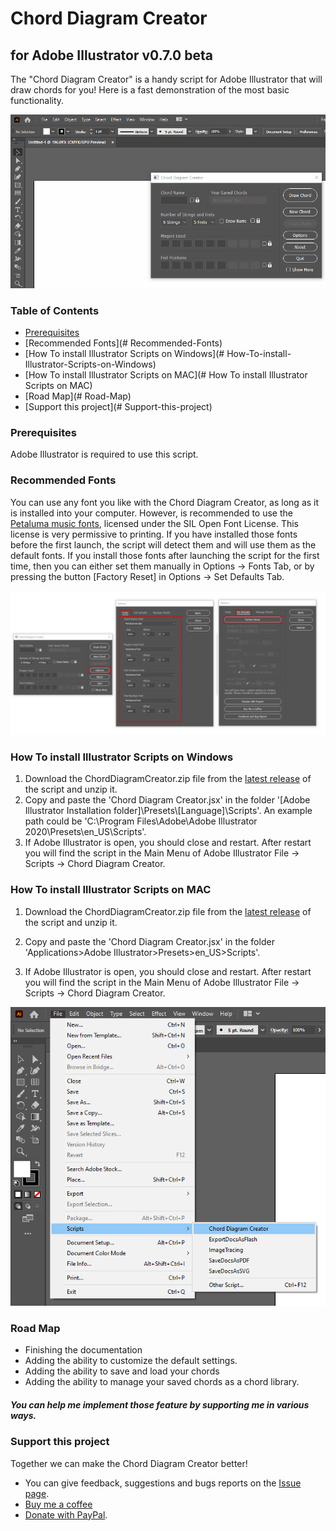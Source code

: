 # Chord Diagram Creator 

## for Adobe Illustrator v0.7.0 beta

The "Chord Diagram Creator" is a handy script for Adobe Illustrator that will draw chords for you! Here is a fast demonstration of the most basic functionality.

![](./readme-assets/EmDemo.gif)



### Table of Contents

* [Prerequisites](#prerequisites)
* [Recommended Fonts](# Recommended-Fonts)
* [How To install Illustrator Scripts on Windows](# How-To-install-Illustrator-Scripts-on-Windows)
* [How To install Illustrator Scripts on MAC](# How To install Illustrator Scripts on MAC)
* [Road Map](# Road-Map)
* [Support this project](# Support-this-project)



### Prerequisites  

Adobe Illustrator is required to use this script.



### Recommended Fonts

You can use any font you like with the Chord Diagram Creator, as long as it is installed into your computer. However, is recommended to use the [Petaluma music fonts](https://github.com/steinbergmedia/petaluma), licensed under the SIL Open Font License. This license is very permissive to printing. If you have installed those fonts before the first launch, the script will detect them and will use them as the default fonts. If you install those fonts after launching the script for the first time, then you can either set them manually in Options -> Fonts Tab, or by pressing the button [Factory Reset] in Options -> Set Defaults Tab.

![](./readme-assets/Fonts.png)

### How To install Illustrator Scripts on **Windows**

1. Download the ChordDiagramCreator.zip file from the [latest release](https://github.com/harpwood/Chord-Diagram-Creator-for-Adobe-Illustrator/releases) of the script and unzip it.
2. Copy and paste the 'Chord Diagram Creator.jsx' in the folder '[Adobe Illustrator Installation folder]\Presets\\[Language]\Scripts'. An example path could be 'C:\Program Files\Adobe\Adobe Illustrator 2020\Presets\en_US\Scripts'.
3. If Adobe Illustrator is open, you should close and restart. After restart you will find the script in the Main Menu of Adobe Illustrator File -> Scripts -> Chord Diagram Creator.

### How To install Illustrator Scripts on **MAC**

1. Download the ChordDiagramCreator.zip file from the [latest release](https://github.com/harpwood/Chord-Diagram-Creator-for-Adobe-Illustrator/releases) of the script and unzip it.

2. Copy and paste the 'Chord Diagram Creator.jsx' in the folder 'Applications>Adobe  Illustrator>Presets>en_US>Scripts'.

3. If Adobe Illustrator is open, you should close and restart. After restart you will find the script in the Main Menu of Adobe Illustrator File -> Scripts -> Chord Diagram Creator.

   

![](./readme-assets/ScriptLocation.png)



### Road Map

- Finishing the documentation
- Adding the ability to customize the default settings.
- Adding the ability to save and load your chords
- Adding the ability to manage your saved chords as a chord library.

##### You can help me implement those feature by supporting me in various ways.



### Support this project

Together we can make the Chord Diagram Creator better! 

- You can give feedback, suggestions and bugs reports on the [Issue page](https://github.com/harpwood/Chord-Diagram-Creator-for-Adobe-Illustrator/issues).
- [Buy me a coffee](https://www.buymeacoffee.com/harpwood)
- [Donate with PayPal](https://www.paypal.me/GeorgeKritikos).





